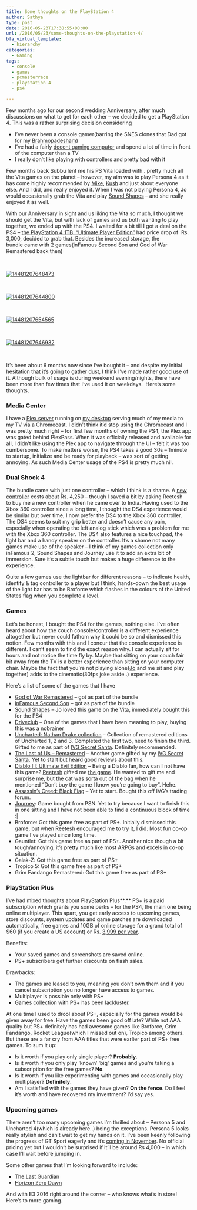 ```yaml
---
title: Some thoughts on the PlayStation 4
author: Sathya
type: post
date: 2016-05-23T17:38:55+00:00
url: /2016/05/23/some-thoughts-on-the-playstation-4/
bfa_virtual_template:
  - hierarchy
categories:
  - Gaming
tags:
  - console
  - games
  - pcmasterrace
  - playstation 4
  - ps4

---
```

Few months ago for our second wedding Anniversary, after much discussions on what to get for each other &#8211; we decided to get a PlayStation 4. This was a rather surprising decision considering

  * I&#8217;ve never been a console gamer(barring the SNES clones that Dad got for my <a href="https://en.wikipedia.org/wiki/Upanayana" target="_blank">Brahmopadesham</a>)
  * I&#8217;ve had a fairly <a href="https://sathyabh.at/2013/08/01/hellforge-my-desktop-after-a-long-time/" target="_blank">decent gaming computer</a> and spend a lot of time in front of the computer than a TV
  * I really don&#8217;t like playing with controllers and pretty bad with it

Few months back Subbu lent me his PS Vita loaded with.. pretty much all the Vita games on the planet &#8211; however, my aim was to play Persona 4 as it has come highly recommended by <a href="https://www.godisageek.com/author/mikhail-madnani/" target="_blank">Mike</a>, <a href="https://twitter.com/burstdragon" target="_blank">Kush</a> and just about everyone else. And I did, and really enjoyed it. When I was not playing Persona 4, Jo would occasionally grab the Vita and play <a href="https://www.youtube.com/watch?v=mwZtt4Q9CxY" target="_blank">Sound Shapes</a> &#8211; and she really enjoyed it as well.

With our Anniversary in sight and us liking the Vita so much, I thought we should get the Vita, but with lack of games and us both wanting to play together, we ended up with the PS4. I waited for a bit till I got a deal on the PS4 &#8211; <a href="https://www.amazon.in/Sony-PlayStation-1TB-Console-Ultimate/dp/B019XI6DJG/ref=sr_1_1?s=videogames&ie=UTF8&qid=1461355259&sr=1-1&tag=mewoof-21&keywords=playstation+4" target="_blank">the PlayStation 4 1TB  &#8220;Ultimate Player Edition&#8221;</a> had price drop of  Rs. 3,000, decided to grab that. Besides the increased storage, the bundle came with 2 games(inFamous Second Son and God of War Remastered back then)

<!--more-->

&nbsp;

<a href="https://sathyasays.com/wp-content/uploads/2016/04/14481207648473.jpg" rel="attachment wp-att-1389"><img class="aligncenter size-full wp-image-1389" src="https://sathyasays.com/wp-content/uploads/2016/04/14481207648473.jpg" alt="14481207648473"   /></a>

&nbsp;

<a href="https://sathyasays.com/wp-content/uploads/2016/04/14481207644800.jpg" rel="attachment wp-att-1390"><img class="aligncenter size-medium wp-image-1390" src="https://sathyasays.com/wp-content/uploads/2016/04/14481207644800.jpg" alt="14481207644800"   /></a>

&nbsp;

<a href="https://sathyasays.com/wp-content/uploads/2016/04/14481207654565.jpg" rel="attachment wp-att-1391"><img class="aligncenter size-medium wp-image-1391" src="https://sathyasays.com/wp-content/uploads/2016/04/14481207654565.jpg" alt="14481207654565"   /></a>

&nbsp;

<a href="https://sathyasays.com/wp-content/uploads/2016/04/14481207646932.jpg" rel="attachment wp-att-1392"><img class="aligncenter size-medium wp-image-1392" src="https://sathyasays.com/wp-content/uploads/2016/04/14481207646932.jpg" alt="14481207646932"   /></a>

&nbsp;

It&#8217;s been about 6 months now since I&#8217;ve bought it &#8211; and despite my initial hesitation that it&#8217;s going to gather dust, I think I&#8217;ve made rather good use of it. Although bulk of usage is during weekend evening/nights, there have been more than few times that I&#8217;ve used it on weekdays.  Here&#8217;s some thoughts.

### Media Center

I have a <a href="https://plex.tv/" target="_blank">Plex server</a> running on <a href="https://sathyabh.at/2013/08/01/hellforge-my-desktop-after-a-long-time/" target="_blank">my desktop</a> serving much of my media to my TV via a Chromecast. I didn&#8217;t think it&#8217;d stop using the Chromecast and I was pretty much right &#8211; for first few months of owning the PS4, the Plex app was gated behind PlexPass. When it was officially released and available for all, I didn&#8217;t like using the Plex app to navigate through the UI &#8211; felt it was too cumbersome. To make matters worse, the PS4 takes a good 30s &#8211; 1minute to startup, initialize and be ready for playback &#8211; was sort of getting annoying. As such Media Center usage of the PS4 is pretty much nil.

### Dual Shock 4

The bundle came with just one controller &#8211; which I think is a shame. A <a href="https://www.amazon.in/Sony-PlayStation-Dualshock-Controller-Blue/dp/B00D781OQ6/ref=sr_1_2?ie=UTF8&qid=1464022634&tag=mewoof-21&sr=8-2&keywords=dual+shock+4" target="_blank">new controller</a> costs about Rs. 4,250 &#8211; though I saved a bit by asking Reetesh to buy me a new controller when he came over to India. Having used to the Xbox 360 controller since a long time, I thought the DS4 experience would be similar but over time, I now prefer the DS4 to the Xbox 360 controller. The DS4 seems to suit my grip better and doesn&#8217;t cause any pain, especially when operating the left analog stick which was a problem for me with the Xbox 360 controller. The DS4 also features a nice touchpad, the light bar and a handy speaker on the controller. It&#8217;s a shame not many games make use of the speaker &#8211; I think of my games collection only inFamous 2, Sound Shapes and Journey use it to add an extra bit of immersion. Sure it&#8217;s a subtle touch but makes a huge difference to the experience.

Quite a few games use the lightbar for different reasons &#8211; to indicate health, identify & tag controller to a player but I think, hands-down the best usage of the light bar has to be Broforce which flashes in the colours of the United States flag when you complete a level.

### Games

Let&#8217;s be honest, I bought the PS4 for the games, nothing else. I&#8217;ve often heard about how the couch console/controller is a different experience altogether but never could fathom why it could be so and dismissed this notion. Few months with this and I concur that the console experience is different. I can&#8217;t seem to find the exact reason why. I can actually sit for hours and not notice the time fly by. Maybe that sitting on your couch fair bit away from the TV is a better experience than sitting on your computer chair. Maybe the fact that you&#8217;re not playing alone(<a href="https://twitter.com/joshenoy" target="_blank">Jo</a> and me sit and play together) adds to the cinematic(30fps joke aside..) experience.

Here&#8217;s a list of some of the games that I have

  * <a href="https://www.amazon.in/God-of-War-Remastered-PS4/dp/B00YORZL4A/ref=sr_1_2?ie=UTF8&qid=1464024264&sr=8-2&keywords=God+of+War+3" target="_blank">God of War Remastered</a> &#8211; got as part of the bundle
  * <a href="https://www.amazon.in/Sony-G000006320-Infamous-Second-Son/dp/B00HR4JTZE/ref=sr_1_1?ie=UTF8&tag=mewoof-21&qid=1464024226&sr=8-1&keywords=inFamous+Second+Son" target="_blank">inFamous Second Son</a> &#8211; got as part of the bundle
  * <a href="https://www.playstation.com/en-us/games/sound-shapes-ps4/" target="_blank">Sound Shapes</a> &#8211; Jo loved this game on the Vita, immediately bought this for the PS4
  * <a href="https://www.amazon.in/Sony-G000006312-Drive-Club-PS4/dp/B00HR4IFZ4/ref=sr_1_1?ie=UTF8&qid=1464000239&tag=mewoof-21&sr=8-1&keywords=driveclub" target="_blank">Driveclub</a> &#8211; One of the games that I have been meaning to play, buying this was a nobrainer
  * <a href="https://www.amazon.in/Uncharted-Nathan-Drake-Collection-PS4/dp/B012ZEP3S2/ref=sr_1_1?ie=UTF8&tag=mewoof-21&qid=1464000281&sr=8-1&keywords=uncharted+nathan+drake+collection" target="_blank">Uncharted: Nathan Drake collection</a> &#8211; Collection of remastered editions of Uncharted 1, 2 and 3. Completed the first two, need to finish the third. Gifted to me as part of [IVG Secret Santa][1]. Definitely recommended.
  * <a href="https://www.amazon.in/Last-Us-Remastered-PS4/dp/B00LVXIVF6/ref=sr_1_2?ie=UTF8&qid=1464000852&tag=mewoof-21&sr=8-2&keywords=the+last+of+us" target="_blank">The Last of Us &#8211; Remastered</a> &#8211; Another game gifted by my [IVG Secret Santa][1]. Yet to start but heard good reviews about this.
  * <a href="https://www.amazon.in/Diablo-III-Ultimate-Evil-PS4/dp/B00GLZQR96/ref=sr_1_4?ie=UTF8&qid=1464024149&tag=mewoof-21&sr=8-4&keywords=Diablo+III%3A+Ultimate+Evil+Edition" target="_blank">Diablo III: Ultimate Evil Edition</a> &#8211; Being a Diablo fan, how can I not have this game? [Reetesh][2] gifted me [the game][3]. He wanted to gift me and surprise me, but the cat was sorta out of the bag when he mentioned &#8220;Don&#8217;t buy the game I know you&#8217;re going to buy&#8221;. Hehe.
  * <a href="https://www.amazon.in/Assassins-Creed-IV-Black-Flag/dp/B00I2ORWZM/ref=sr_1_2?ie=UTF8&qid=1464024117&tag=mewoof-21&sr=8-2&keywords=Assassin%27s+Creed%3A+Black+Flag" target="_blank">Assassin&#8217;s Creed: Black Flag</a> &#8211; Yet to start. Bought this off IVG&#8217;s trading forum.
  * <a href="https://www.amazon.in/Sony-Journey-Collectors-Edition-PS4/dp/B015XYPPDY/ref=sr_1_2?ie=UTF8&tag=mewoof-21&qid=1464001192&sr=8-2&keywords=Journey" target="_blank">Journey</a>: Game bought from PSN. Yet to try because I want to finish this in one sitting and I have not been able to find a continuous block of time :|
  * Broforce: Got this game free as part of PS+. Initially dismissed this game, but when Reetesh encouraged me to try it, I did. Most fun co-op game I&#8217;ve played since long time.
  * Gauntlet: Got this game free as part of PS+. Another nice though a bit tough/annoying, it&#8217;s pretty much like most ARPGs and excels in co-op situation.
  * Galak-Z: Got this game free as part of PS+
  * Tropico 5: Got this game free as part of PS+
  * Grim Fandango Remastered: Got this game free as part of PS+

### **PlayStation Plus**

I&#8217;ve had mixed thoughts about PlayStation Plus**.** PS+ is a paid subscription which grants you some perks &#8211; for the PS4, the main one being online multiplayer. This apart, you get early access to upcoming games, store discounts, system updates and game patches are downloaded automatically, free games and 10GB of online storage for a grand total of $60 (if you create a US account) or Rs. <a href="https://store.playstation.com/#!/en-in/reward_game/playstation-plus-12-month-membership/cid=IP9102-NPIA90006_01-PSPLUSSUBS365DAY" target="_blank">3,999 per year</a>.

Benefits:

  * Your saved games and screenshots are saved online.
  * PS+ subscribers get further discounts on flash sales.

Drawbacks:

  * The games are leased to you, meaning you don&#8217;t own them and if you cancel subscription you no longer have access to games.
  * Multiplayer is possible only with PS+
  * Games collection with PS+ has been lackluster.

At one time I used to drool about PS+, especially for the games would be given away for free. Have the games been good off late? While not AAA quality but PS+ definitely has had awesome games like Broforce, Grim Fandango, Rocket League(which I missed out on), Tropico among others. But these are a far cry from AAA titles that were earlier part of PS+ free games. To sum it up:

  * Is it worth if you play only single player? **Probably.**
  * Is it worth if you only play &#8216;known&#8217; &#8216;big&#8217; games and you&#8217;re taking a subscription for the free games? **No**.
  * Is it worth if you like experimenting with games and occasionally play multiplayer? **Definitely**.
  * Am I satisfied with the games they have given? **On the fence**. Do I feel it&#8217;s worth and have recovered my investment? I&#8217;d say yes.

### Upcoming games

There aren&#8217;t too many upcoming games I&#8217;m thrilled about &#8211; Persona 5 and Uncharted 4(which is already here..) being the exceptions. Persona 5 looks really stylish and can&#8217;t wait to get my hands on it. I&#8217;ve been keenly following the progress of GT Sport eagerly and it&#8217;s <a href="https://gadgets.ndtv.com/games/news/ps4-exclusive-gran-turismo-sport-release-date-announced-839534" target="_blank">coming in November</a>. No official pricing yet but I wouldn&#8217;t be surprised if it&#8217;ll be around Rs 4,000 &#8211; in which case I&#8217;ll wait before jumping in.

Some other games that I&#8217;m looking forward to include:

  * <a href="https://www.youtube.com/watch?v=zXLZvsSmBIs" target="_blank">The Last Guardian</a>
  * <a href="https://www.youtube.com/watch?v=Fkg5UVTsKCE" target="_blank">Horizon Zero Dawn</a>

And with E3 2016 right around the corner &#8211; who knows what&#8217;s in store! Here&#8217;s to more gaming.

###

 [1]: https://www.indianvideogamer.com/forums/index.php?app=core&module=search&do=search&fromMainBar=1
 [2]: https://twitter.com/reetesh
 [3]: https://www.instagram.com/p/BDusuNnkBsd/?taken-by=sathyabhat
